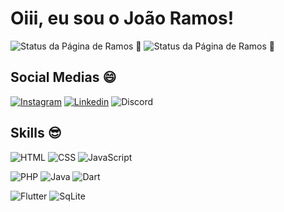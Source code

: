 # Oiii, eu sou o João Ramos!

![Status da Página de Ramos 🧐](https://github-readme-stats.vercel.app/api?username=Ramos902&show_icons=true&theme=transparent)
![Status da Página de Ramos 🧐](https://github-readme-stats.vercel.app/api/top-langs/?username=Ramos902&theme=transparent)

## Social Medias 😄

[![Instagram](https://img.shields.io/badge/Instagram-E4405F?style=for-the-badge&logo=instagram&logoColor=white)](https://www.instagram.com/r4m0s___)
[![Linkedin](https://img.shields.io/badge/LinkedIn-0077B5?style=for-the-badge&logo=linkedin&logoColor=white)](https://www.linkedin.com/in/jo%C3%A3o-pedro-ramos-moraes-3b5a41272/)
![Discord](https://img.shields.io/badge/r4m0s__coder-7289DA?style=for-the-badge&logo=discord&logoColor=white)

## Skills 😎
![HTML](https://img.shields.io/badge/HTML5-E34F26?style=for-the-badge&logo=html5&logoColor=white)
![CSS](https://img.shields.io/badge/CSS3-1572B6?style=for-the-badge&logo=css3&logoColor=white)
![JavaScript](https://img.shields.io/badge/JavaScript-323330?style=for-the-badge&logo=javascript&logoColor=F7DF1E)

![PHP](https://img.shields.io/badge/PHP-777BB4?style=for-the-badge&logo=php&logoColor=white)
![Java](https://img.shields.io/badge/Java-ED8B00?style=for-the-badge&logo=openjdk&logoColor=white)
![Dart](https://img.shields.io/badge/Dart-0175C2?style=for-the-badge&logo=dart&logoColor=white)

![Flutter](https://img.shields.io/badge/Flutter-02569B?style=for-the-badge&logo=flutter&logoColor=white)
![SqLite](https://img.shields.io/badge/SQLite-07405E?style=for-the-badge&logo=sqlite&logoColor=white)



